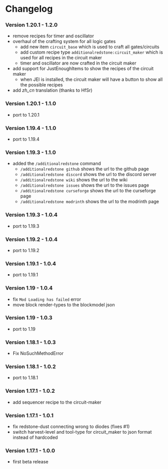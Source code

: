 # Changelog

### Version 1.20.1 - 1.2.0

- remove recipes for timer and oscillator
- overhaul of the crafting system for all logic gates
    - add new item `circuit_base` which is used to craft all gates/circuits
    - add custom recipe type `additionalredstone:circuit_maker` which is used for all recipes in the circuit maker
    - timer and oscillator are now crafted in the circuit maker
- add support for JustEnoughItems to show the recipes of the circuit maker
    - when JEI is installed, the circuit maker will have a button to show all the possible recipes
- add *zh_cn* translation (thanks to HfSr)

### Version 1.20.1 - 1.1.0

- port to 1.20.1

### Version 1.19.4 - 1.1.0

- port to 1.19.4

### Version 1.19.3 - 1.1.0

- added the `/additionalredstone` command
    - `/additionalredstone github` shows the url to the github page
    - `/additionalredstone discord` shows the url to the discord server
    - `/additionalredstone wiki` shows the url to the wiki
    - `/additionalredstone issues` shows the url to the issues page
    - `/additionalredstone curseforge` shows the url to the curseforge page
    - `/additionalredstone modrinth` shows the url to the modrinth page

### Version 1.19.3 - 1.0.4

- port to 1.19.3

### Version 1.19.2 - 1.0.4

- port to 1.19.2

### Version 1.19.1 - 1.0.4

- port to 1.19.1

### Version 1.19 - 1.0.4

- fix `Mod Loading has failed` error
- move block render-types to the blockmodel json

### Version 1.19 - 1.0.3

- port to 1.19

### Version 1.18.1 - 1.0.3

- Fix NoSuchMethodError

### Version 1.18.1 - 1.0.2

- port to 1.18.1

### Version 1.17.1 - 1.0.2

- add sequencer recipe to the circuit-maker

### Version 1.17.1 - 1.0.1

- fix redstone-dust connecting wrong to diodes (fixes #1)
- switch harvest-level and tool-type for circuit_maker to json format instead of hardcoded

### Version 1.17.1 - 1.0.0

- first beta release
